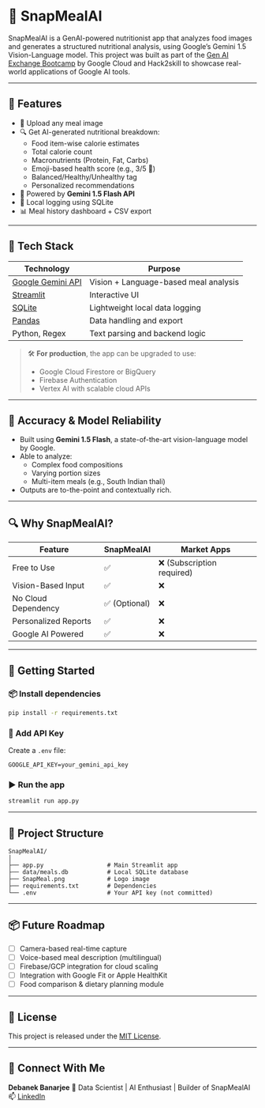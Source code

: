 
# 🥗 SnapMealAI

SnapMealAI is a GenAI-powered nutritionist app that analyzes food images and generates a structured nutritional analysis, using Google’s Gemini 1.5 Vision-Language model. This project was built as part of the [Gen AI Exchange Bootcamp](https://cloud.google.com/) by Google Cloud and Hack2skill to showcase real-world applications of Google AI tools.

---

## 🚀 Features

- 📸 Upload any meal image
- 🔍 Get AI-generated nutritional breakdown:
  - Food item-wise calorie estimates
  - Total calorie count
  - Macronutrients (Protein, Fat, Carbs)
  - Emoji-based health score (e.g., 3/5 🍎)
  - Balanced/Healthy/Unhealthy tag
  - Personalized recommendations
- 🧠 Powered by **Gemini 1.5 Flash API**
- 💾 Local logging using SQLite
- 📊 Meal history dashboard + CSV export

---

## 🧰 Tech Stack

| Technology       | Purpose                             |
|------------------|-------------------------------------|
| [Google Gemini API](https://makersuite.google.com/) | Vision + Language-based meal analysis |
| [Streamlit](https://streamlit.io)       | Interactive UI                        |
| [SQLite](https://www.sqlite.org/index.html)          | Lightweight local data logging       |
| [Pandas](https://pandas.pydata.org/)                | Data handling and export             |
| Python, Regex    | Text parsing and backend logic      |

> 🛠️ **For production**, the app can be upgraded to use:
> - Google Cloud Firestore or BigQuery
> - Firebase Authentication
> - Vertex AI with scalable cloud APIs

---

## 🧪 Accuracy & Model Reliability

- Built using **Gemini 1.5 Flash**, a state-of-the-art vision-language model by Google.
- Able to analyze:
  - Complex food compositions
  - Varying portion sizes
  - Multi-item meals (e.g., South Indian thali)
- Outputs are to-the-point and contextually rich.

---

## 🔍 Why SnapMealAI?

| Feature | SnapMealAI | Market Apps |
|--------|------------|-------------|
| Free to Use | ✅ | ❌ (Subscription required) |
| Vision-Based Input | ✅ | ❌ |
| No Cloud Dependency | ✅ (Optional) | ❌ |
| Personalized Reports | ✅ | ❌ |
| Google AI Powered | ✅ | ❌ |

---

## 🏁 Getting Started

### 📦 Install dependencies
```bash
pip install -r requirements.txt
````

### 🔐 Add API Key

Create a `.env` file:

```
GOOGLE_API_KEY=your_gemini_api_key
```

### ▶️ Run the app

```bash
streamlit run app.py
```

---

## 🧭 Project Structure

```
SnapMealAI/
│
├── app.py                  # Main Streamlit app
├── data/meals.db           # Local SQLite database
├── SnapMeal.png            # Logo image
├── requirements.txt        # Dependencies
└── .env                    # Your API key (not committed)
```

---

## 📦 Future Roadmap

* [ ] Camera-based real-time capture
* [ ] Voice-based meal description (multilingual)
* [ ] Firebase/GCP integration for cloud scaling
* [ ] Integration with Google Fit or Apple HealthKit
* [ ] Food comparison & dietary planning module

---


## 📄 License

This project is released under the [MIT License](LICENSE).

---

## 🤝 Connect With Me

**Debanek Banarjee**
💼 Data Scientist | AI Enthusiast | Builder of SnapMealAI
📫 [LinkedIn](www.linkedin.com/in/debanick-banerjee)



